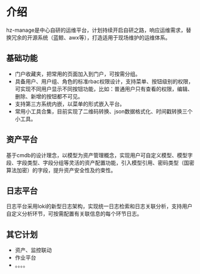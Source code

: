 # 介绍

  hz-manage是中心自研的运维平台，计划持续开启自研之路，响应运维需求，替换冗余的开源系统（蓝鲸、awx等），打造适用于现场维护的运维体系。

## 基础功能

* 门户收藏夹，把常用的页面加入到门户，可按需分组。
* 具备用户、用户组、角色的标准rbac权限设计，支持菜单、按钮级别的权限，可实现不同用户显示不同按钮功能，比如：普通用户只有查看的权限，编辑、删除、新增的按钮都不可见。
* 支持第三方系统内嵌，以菜单的形式嵌入平台。
* 常用小工具合集，目前实现了二维码转换、json数据格式化、时间戳转换三个小工具。

## 资产平台

基于cmdb的设计理念，以模型为资产管理概念，实现用户可自定义模型、模型字段、字段类型、字段分组等灵活的资产配置功能，引入模型引用、密码类型（国密算法加密）的字段，提升资产安全性及约束性。

## 日志平台

日志平台采用loki的新型日志架构，实现统一日志检索和日志关联分析，支持用户自定义分析环节，可按需配置有关联信息的每个环节日志。

## 其它计划

* 资产、监控联动
* 作业平台
* 。。。。
